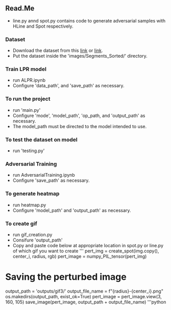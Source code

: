 ## Read.Me
- line.py annd spot.py contains code to generate adversarial samples with HLine and Spot respectively.

### Dataset
- Download the dataset from this [link](https://www.kaggle.com/datasets/officialbishal/nepals-embossed-license-plate-character-set) or [link](www.kaggle.com/dataset/38dcaa3c94bc09e5e785599d8b83bf4e30154a02bde618457b2f470b2a80b346).
- Put the dataset inside the 'images/Segments_Sorted/' directory.

### Train LPR model
- run ALPR.ipynb
- Configure 'data_path', and 'save_path' as necessary.

### To run the project
- run 'main.py' 
- Configure 'mode', 'model_path', 'op_path, and 'output_path' as necessary.
- The model_path must be directed to the model intended to use. 

### To test the dataset on model
- run 'testing.py'

### Adversarial Training
- run AdversarialTraining.ipynb
- Configure 'save_path' as necessary.

### To generate heatmap
- run heatmap.py
- Configure 'model_path' and 'output_path' as necessary.

### To create gif
- run gif_creation.py
- Consifure 'output_path'
- Copy and paste code below at appropriate location in spot.py or line.py of which gif you want to create
'''
pert_img = create_spot(img.copy(), center_i, radius, rgb)
pert_image = numpy_PIL_tensor(pert_img)
# Saving the perturbed image
output_path = 'outputs/gif3/'
output_file_name = f"{radius}-{center_i}.png"
os.makedirs(output_path, exist_ok=True)
pert_image = pert_image.view(3, 160, 105)
save_image(pert_image, output_path + output_file_name)
'''python